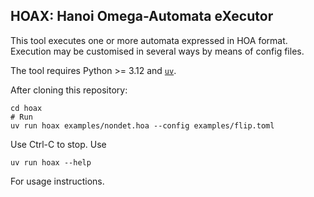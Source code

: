 ## HOAX: Hanoi Omega-Automata eXecutor

This tool executes one or more automata expressed in HOA format.
Execution may be customised in several ways by means of config files.

The tool requires Python >= 3.12 and [`uv`](https://docs.astral.sh/uv/).

After cloning this repository:

```
cd hoax
# Run
uv run hoax examples/nondet.hoa --config examples/flip.toml
```

Use Ctrl-C to stop. Use

```
uv run hoax --help
```

For usage instructions.